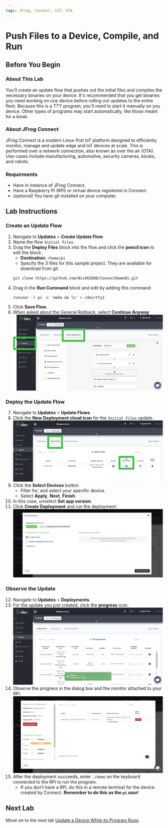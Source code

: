 ```yaml
---
tags: JFrog, Connect, IoT, OTA
---
```

# Push Files to a Device, Compile, and Run #

## Before You Begin ##

### About This Lab ###
You'll create an update flow that pushes out the initial files and compiles the necessary binaries on your device. It's recommended that you get binaries you need working on one device before rolling out updates to the entire fleet. Because this is a TTY program, you'll need to start it manually on you device. Other types of programs may start automatically, like those meant for a kiosk.

### About JFrog Connect ###
JFrog Connect is a modern Linux-first IoT platform designed to efficiently monitor, manage and update edge and IoT devices at scale. This is performed over a network connection, also known as over the air (OTA).
Use-cases include manufacturing, automotive, security cameras, kiosks, and robots.

### Requirments ###
- Have in instance of JFrog Connect.
- Have a Raspberry Pi (RPi) or virtual device registered in Connect.
- *(optional)* You have git installed on your computer.

## Lab Instructions ##
### Create an Update Flow ###
1. Navigate to **Updates** > **Create Update Flow**.
2. Name the flow `Initial Files`.
3. Drag the **Deploy Files** block into the flow and click the **pencil icon** to edit the block.
	- **Destination**: `/home/pi`
	- Specify the 3 files for this sample project. They are available for download from git.
    ````bash
    git clone https://github.com/NickR2600/ConnectDemo01.git
    ````
4. Drag in the **Run Command** block and edit by adding this command:
    ````
    runuser -l pi -c 'make && ls' > /dev/tty1
    ````
5. Click **Save Flow**.
6. When asked about the General Rollback, select **Continue Anyway**
    ![](img/UpdateFlow1.png)

### Deploy the Update Flow ###
7. Navigate to **Updates** > **Update Flows**. 
8. Click the **New Deployment cloud icon** for the `Initial Files` update.
    ![](img/Deploy1.png)
9. Click the **Select Devices** button.
	- Filter for, and select your specific device.
	- Select **Apply**, **Next**, **Finish**.
10. In this case, unselect **Set app version**.
11. Click **Create Deployment** and run the deployment.
    ![](img/Deploy2.png)

### Observe the Update ###
12. Navigate to **Updates** > **Deployments**. 
13. For the update you just created, click the **progress** icon.
    ![](img/Update1.png)
14. Observe the progress in the dialog box and the monitor attached to your RPi.
    ![](img/Update2.png)
15. After the deployment succeeds, enter `./demo` on the keyboard connected to the RPi to run the program.
	- If you don’t have a RPi, do this in a 	remote terminal for the device created by Connect. **Remember to do this as the `pi` user**!

## Next Lab ##
Move on to the next lab [Update a Device While its Program Runs](/Update-device.md).